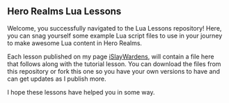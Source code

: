 

## Hero Realms Lua Lessons
Welcome, you successfully navigated to the Lua Lessons repository! Here, you can snag yourself some example Lua script files to use in your journey to make awesome Lua content in Hero Realms. 

Each lesson published on my page [iSlayWardens](https://islaywardens.com/tag/lua-lesson/), will contain a file here that follows along with the tutorial lesson. You can download the files from this repository or fork this one so you have your own versions to have and can get updates as I publish more.

I hope these lessons have helped you in some way.




